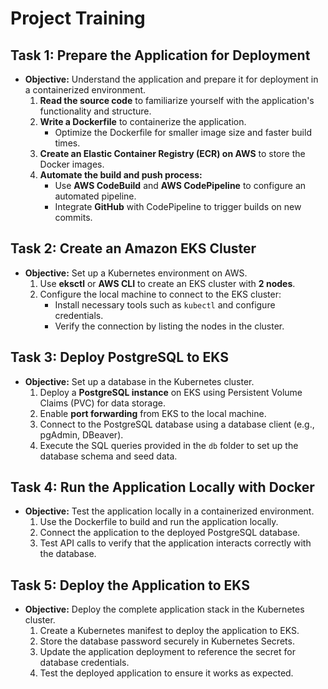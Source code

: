 # Project Training

## Task 1: Prepare the Application for Deployment
- **Objective:** Understand the application and prepare it for deployment in a containerized environment.
  1. **Read the source code** to familiarize yourself with the application's functionality and structure.
  2. **Write a Dockerfile** to containerize the application.
      - Optimize the Dockerfile for smaller image size and faster build times.
  3. **Create an Elastic Container Registry (ECR) on AWS** to store the Docker images.
  4. **Automate the build and push process:**
      - Use **AWS CodeBuild** and **AWS CodePipeline** to configure an automated pipeline.
      - Integrate **GitHub** with CodePipeline to trigger builds on new commits.

## Task 2: Create an Amazon EKS Cluster
- **Objective:** Set up a Kubernetes environment on AWS.
  1. Use **eksctl** or **AWS CLI** to create an EKS cluster with **2 nodes**.
  2. Configure the local machine to connect to the EKS cluster:
      - Install necessary tools such as `kubectl` and configure credentials.
      - Verify the connection by listing the nodes in the cluster.

## Task 3: Deploy PostgreSQL to EKS
- **Objective:** Set up a database in the Kubernetes cluster.
  1. Deploy a **PostgreSQL instance** on EKS using Persistent Volume Claims (PVC) for data storage.
  2. Enable **port forwarding** from EKS to the local machine.
  3. Connect to the PostgreSQL database using a database client (e.g., pgAdmin, DBeaver).
  4. Execute the SQL queries provided in the `db` folder to set up the database schema and seed data.

## Task 4: Run the Application Locally with Docker
- **Objective:** Test the application locally in a containerized environment.
  1. Use the Dockerfile to build and run the application locally.
  2. Connect the application to the deployed PostgreSQL database.
  3. Test API calls to verify that the application interacts correctly with the database.

## Task 5: Deploy the Application to EKS
- **Objective:** Deploy the complete application stack in the Kubernetes cluster.
  1. Create a Kubernetes manifest to deploy the application to EKS.
  2. Store the database password securely in Kubernetes Secrets.
  3. Update the application deployment to reference the secret for database credentials.
  4. Test the deployed application to ensure it works as expected.
